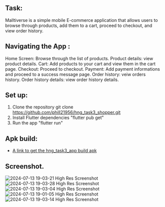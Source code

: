 
## Task:
Malltiverse is a simple mobile E-commerce application that allows users to browse through products, add them to a cart, proceed to checkout, and view order history.

## Navigating the App :
Home Screen: Browse through the list of products.
Product details: view product details.
Cart: Add products to your cart and view them in the cart page.
Checkout: Proceed to checkout.
Payment: Add payment informations and proceed to a success message page.
Order history: veiw orders history.
Order history details: view order history details.

## Set up: 
1. Clone the repository
   git clone
   https://github.com/phill21956/hng_task3_shopper.git
2. Install Flutter dependencies
   "flutter pub get"
3. Run the app
   "flutter run"
   
## Apk build: 
- [A link to get the hng_task3_app build apk](https://drive.google.com/file/d/1bupwLtvN7o9wPXiyWE59w0ucJlMz6OZ-/view?usp=sharing)

## Screenshot.
![2024-07-13 19-03-21 High Res Screenshot](https://github.com/user-attachments/assets/b6bdb56e-2a8e-431b-9b35-d767b173a60b)
![2024-07-13 19-03-28 High Res Screenshot](https://github.com/user-attachments/assets/1f3b2554-9094-49ff-9866-e24ccf832e75)
![2024-07-13 19-03-04 High Res Screenshot](https://github.com/user-attachments/assets/0168c460-9dc6-4581-8211-edfe07e1adf3)
![2024-07-13 19-01-05 High Res Screenshot](https://github.com/user-attachments/assets/736a2a51-551a-4033-976c-718d3f98c842)
![2024-07-13 19-03-14 High Res Screenshot](https://github.com/user-attachments/assets/4861a852-5798-49b7-89bc-a22ad8fc7552)
